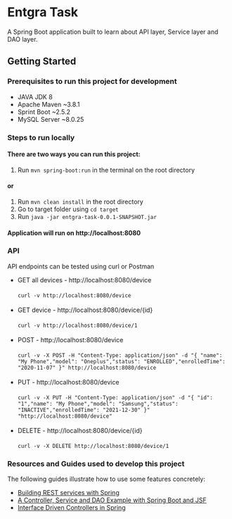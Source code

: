 # Entgra Task

A Spring Boot application built to learn about API layer, Service layer and DAO layer.

## Getting Started

### Prerequisites to run this project for development

* JAVA JDK 8
* Apache Maven ~3.8.1
* Sprint Boot ~2.5.2
* MySQL Server ~8.0.25

### Steps to run locally

#### There are two ways you can run this project:

1. Run ```mvn spring-boot:run``` in the terminal on the root directory

#### or

1. Run ```mvn clean install``` in the root directory
2. Go to target folder using ```cd target```
3. Run ```java -jar entgra-task-0.0.1-SNAPSHOT.jar```

#### Application will run on http://localhost:8080

### API

API endpoints can be tested using curl or Postman

* GET all devices - http://localhost:8080/device <br><br>
```curl -v http://localhost:8080/device``` <br><br>
* GET device - http://localhost:8080/device/{id} <br><br>
```curl -v http://localhost:8080/device/1``` <br><br>
* POST - http://localhost:8080/device <br><br>
```curl -v -X POST -H "Content-Type: application/json" -d "{ "name": "My Phone","model": "Oneplus","status": "ENROLLED","enrolledTime": "2020-11-07" }" http://localhost:8080/device``` <br><br>
* PUT - http://localhost:8080/device <br><br>
```curl -v -X PUT -H "Content-Type: application/json" -d "{ "id": "1","name": "My Phone","model": "Samsung","status": "INACTIVE","enrolledTime": "2021-12-30" }" "http://localhost:8080/device"``` <br><br>
* DELETE - http://localhost:8080/device/{id} <br><br>
```curl -v -X DELETE http://localhost:8080/device/1```

### Resources and Guides used to develop this project

The following guides illustrate how to use some features concretely:

* [Building REST services with Spring](https://spring.io/guides/tutorials/rest/)
* [A Controller, Service and DAO Example with Spring Boot and JSF](https://www.baeldung.com/jsf-spring-boot-controller-service-dao)
* [Interface Driven Controllers in Spring](https://www.baeldung.com/spring-interface-driven-controllers)

